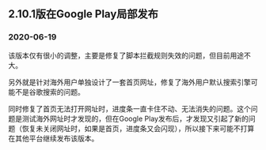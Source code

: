 ﻿## 2.10.1版在Google Play局部发布

### 2020-06-19

该版本仅有很小的调整，主要是修复了脚本拦截规则失效的问题，但目前用途不大。

另外就是针对海外用户单独设计了一套首页网址，修复了海外用户默认搜索引擎可能不是谷歌搜索的问题。

同时修复了首页无法打开网址时，进度条一直卡住不动、无法消失的问题。这个问题是测试海外网址时才发现的，但在Google Play发布后，才发现又引起了新的问题（恢复未关闭网址时，如果是首页，进度条又会闪现），所以接下来可能不打算在其他平台继续发布该版本。